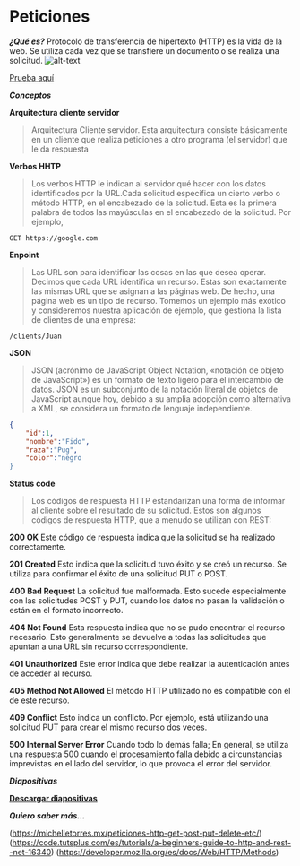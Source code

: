 # Peticiones #

***¿Qué es?***
Protocolo de transferencia de hipertexto (HTTP) es la vida de la web. Se utiliza cada vez que se transfiere un documento o se realiza una solicitud.
![alt-text](https://vignette.wikia.nocookie.net/central/images/b/b2/Cliente-servidor-http.png/revision/latest?cb=20170829163147)

[Prueba aquí](https://repl.it/@EduDevf/4peticiones "replit")


***Conceptos***

**Arquitectura cliente servidor**
>Arquitectura Cliente servidor. Esta arquitectura consiste básicamente en un cliente que realiza peticiones a otro programa (el servidor) que le da respuesta

**Verbos HHTP**
>Los verbos HTTP le indican al servidor qué hacer con los datos identificados por la URL.Cada solicitud especifica un cierto verbo o método HTTP, en el encabezado de la solicitud. Esta es la primera palabra de todos las mayúsculas en el encabezado de la solicitud. Por ejemplo,

```
GET https://google.com
```

**Enpoint**
>Las URL son para identificar las cosas en las que desea operar. Decimos que cada URL identifica un recurso. Estas son exactamente las mismas URL que se asignan a las páginas web. De hecho, una página web es un tipo de recurso. Tomemos un ejemplo más exótico y consideremos nuestra aplicación de ejemplo, que gestiona la lista de clientes de una empresa:

```
/clients/Juan
```

**JSON**
>JSON (acrónimo de JavaScript Object Notation, «notación de objeto de JavaScript») es un formato de texto ligero para el intercambio de datos. JSON es un subconjunto de la notación literal de objetos de JavaScript aunque hoy, debido a su amplia adopción como alternativa a XML, se considera un formato de lenguaje independiente.

```json
{
    "id":1,
    "nombre":"Fido",
    "raza":"Pug",
    "color":"negro
}
```

**Status code**
>Los códigos de respuesta HTTP estandarizan una forma de informar al cliente sobre el resultado de su solicitud.
Estos son algunos códigos de respuesta HTTP, que a menudo se utilizan con REST:

**200 OK**
Este código de respuesta indica que la solicitud se ha realizado correctamente.

**201 Created**
Esto indica que la solicitud tuvo éxito y se creó un recurso. Se utiliza para confirmar el éxito de una solicitud PUT o POST.

**400 Bad Request**
La solicitud fue malformada. Esto sucede especialmente con las solicitudes POST y PUT, cuando los datos no pasan la validación o están en el formato incorrecto.

**404 Not Found**
Esta respuesta indica que no se pudo encontrar el recurso necesario. Esto generalmente se devuelve a todas las solicitudes que apuntan a una URL sin recurso correspondiente.

**401 Unauthorized**
Este error indica que debe realizar la autenticación antes de acceder al recurso.

**405 Method Not Allowed**
El método HTTP utilizado no es compatible con el de este recurso.

**409 Conflict**
Esto indica un conflicto. Por ejemplo, está utilizando una solicitud PUT para crear el mismo recurso dos veces.

**500 Internal Server Error**
Cuando todo lo demás falla; En general, se utiliza una respuesta 500 cuando el procesamiento falla debido a circunstancias imprevistas en el lado del servidor, lo que provoca el error del servidor.


***Diapositivas***

[**Descargar diapositivas**](https://raw.githubusercontent.com/devfmx/cinta-roja/master/4_peticiones/Peticiones.pdf)


***Quiero saber más...***

(https://michelletorres.mx/peticiones-http-get-post-put-delete-etc/)
(https://code.tutsplus.com/es/tutorials/a-beginners-guide-to-http-and-rest--net-16340)
(https://developer.mozilla.org/es/docs/Web/HTTP/Methods)
